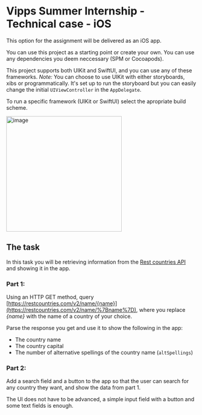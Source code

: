 # Vipps Summer Internship - Technical case - iOS

This option for the assignment will be delivered as an iOS app.

You can use this project as a starting point or create your own. You can use any dependencies you deem neccessary (SPM or Cocoapods).


This project supports both UIKit and SwiftUI, and you can use any of these frameworks.
_Note:_ You can choose to use UIKit with either storyboards, xibs or programmatically. It's set up to run the storyboard but you can easily change the initial `UIViewController` in the `AppDelegate`.

To run a specific framework (UIKit or SwiftUI) select the apropriate build scheme.

<img width="306" alt="image" src="https://user-images.githubusercontent.com/3596859/195642458-540134f7-a89a-4555-b13a-f5b0babd67dd.png">


## The task  
In this task you will be retrieving information from the [Rest countries API](https://restcountries.com/) and showing it in the app.

### Part 1:  
Using an HTTP GET method, query [https://restcountries.com/v2/name/{name}](https://restcountries.com/v2/name/%7Bname%7D), where you replace _{name}_ with the name of a country of your choice.

Parse the response you get and use it to show the following in the app:
* The country name  
* The country capital  
* The number of alternative spellings of the country name (`altSpellings`)

### Part 2:  
Add a search field and a button to the app so that the user can search for any country they want, and show the data from part 1.

The UI does not have to be advanced, a simple input field with a button and some text fields is enough.
